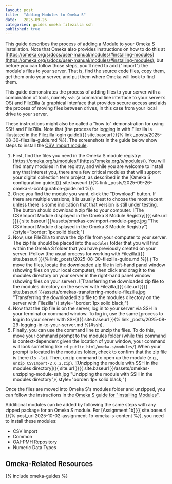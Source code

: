 ```yaml
---
layout: post
title:  "Adding Modules to Omeka S"
date:   2025-09-26
categories: guides omeka filezilla ssh
published: true
---
```



This guide describes the process of adding a Module to your Omeka S installation.
Note that Omeka also provides instructions on how to do this at [https://omeka.org/s/docs/user-manual/modules/#installing-modules](https://omeka.org/s/docs/user-manual/modules/#installing-modules),
but before you can follow those steps, you’ll need to add ("import") the module's files
to your server. That is, find the source code files, copy them, get them onto your server,
and put them where Omeka will look to find them.

This guide demonstrates the process of adding files to your server
with a combination of tools, namely `ssh` (a command line interface to your server’s OS)
and FileZilla (a graphical interface that provides secure access and aids the process of moving files between drives, in this case from your local drive to your server.

These instructions might also be called a "how to" demonstration
for using SSH and FileZilla. Note that [the process for logging in with Filezilla is illustated in the Filezilla login guide]({{ site.baseurl }}{% link _posts/2025-08-30-filezilla-guide.md %}).
The screenshots in the guide below show steps to install the [CSV Import module](https://omeka.org/s/modules/CSVImport/).

1. First, find the files you need in the Omeka S module registry: [https://omeka.org/s/modules/](https://omeka.org/s/modules/).
You will find many modules in the registry, and while you are welcome to install any that interest you,
there are a few critical modules that will support your digital collection term project, as described in the [Omeka S configuration guide]({{ site.baseurl }}{% link _posts/2025-09-26-omeka-s-configuration-guide.md %}).
2. Once you find the module you want, click the “Download” button. If there are multiple versions, it is usually best to choose the most recent unless there is some indication that that version is still under testing. The button should download a zip file to your computer.
![The CSVImport Module displayed in the Omeka S Module Registry]({{ site.url }}{{ site.baseurl }}/assets/omekas-csvimport-module-page.jpg "The CSVImport Module displayed in the Omeka S Module Registry"){:style="border: 1px solid black;"}
3. Now, use FileZilla to move the zip file from your computer to your server.
The zip file should be placed into the `modules` folder that you will find within the Omeka S folder that you have previously created on your server. (Follow [the usual process for working with Filezilla]({{ site.baseurl }}{% link _posts/2025-08-30-filezilla-guide.md %}).) To move the files, locate the downloaded zip file in left-hand panel window (showing files on your local computer), then click and drag it to the modules directory on your server in the right-hand panel window (showing files on your server).
![Transferring the downloaded zip file to the modules directory on the server with Filezilla]({{ site.url }}{{ site.baseurl }}/assets/omekas-transferring-module-filezilla.jpg "Transferring the downloaded zip file to the modules directory on the server with Filezilla"){:style="border: 1px solid black;"}
4. Now that the zip file is on the server, log in to your server via SSH in your terminal or command window.
To log in, use the same [process to log in to your server with SSH]({{ site.baseurl }}{% link _posts/2025-08-29-logging-in-to-your-server.md %}#ssh).
5. Finally, you can use the command line to unzip the files.
To do this, move your command prompt to the modules folder (while this command is context-dependent given the location of your window, your command will look something like `cd public_html/omeka-s/modules/`).When your prompt is located in the modules folder, check to confirm that the zip file is there (`ls -la`). Then, unzip command to open up the module (e.g., `unzip CSVImport-2.6.2.zip`).
![Unzipping the module with SSH in the modules directory]({{ site.url }}{{ site.baseurl }}/assets/omekas-unzipping-module-ssh.jpg "Unzipping the module with SSH in the modules directory"){:style="border: 1px solid black;"}

Once the files are moved into Omeka S's modules folder and unzipped,
you can follow the instructions in the [Omeka S guide for "Installing Modules"](https://omeka.org/s/docs/user-manual/modules/#installing-modules).

Additional modules can be added by following the same steps with any zipped package for an Omeka S module. For [Assignment 1b]({{ site.baseurl }}{% post_url 2025-10-02-assignment-1b-omeka-s-content %}), you need to install these modules:

- CSV Import
- Common
- OAI-PMH Repository
- Numeric Data Types

## Omeka-Related Resources

{% include omeka-guides %}
